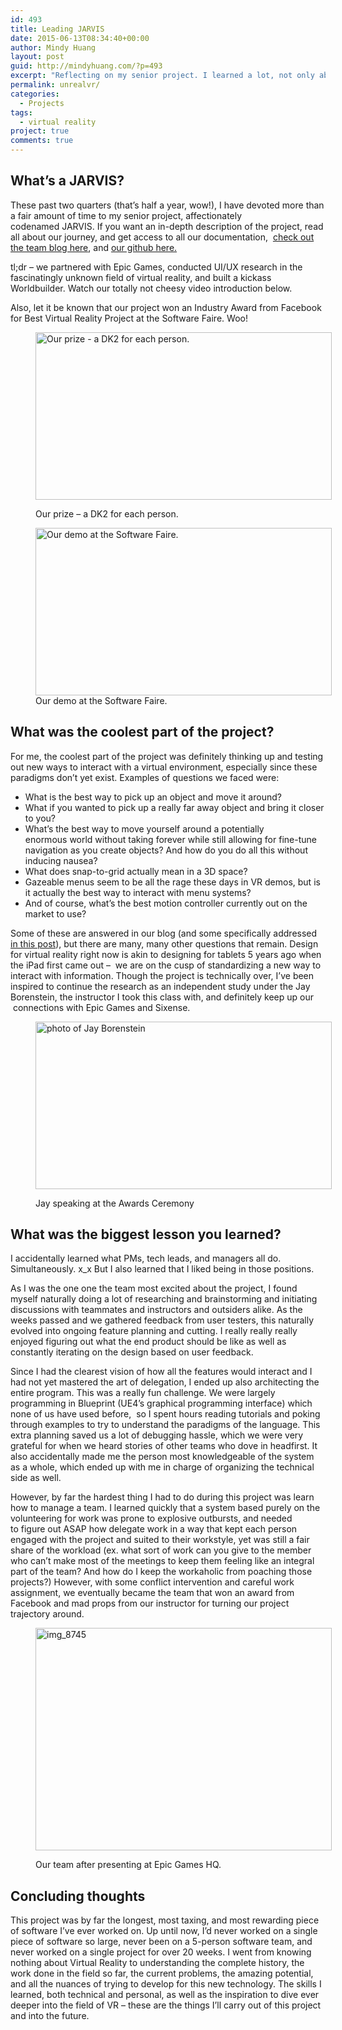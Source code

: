 ```yaml
---
id: 493
title: Leading JARVIS
date: 2015-06-13T08:34:40+00:00
author: Mindy Huang
layout: post
guid: http://mindyhuang.com/?p=493
excerpt: "Reflecting on my senior project. I learned a lot, not only about the virtual reality space, but also about how to lead and manage a team (navigating team dynamics is seriously non-trivial). This is probably my turning point to going into Product Management."
permalink: unrealvr/
categories:
  - Projects
tags:
  - virtual reality
project: true
comments: true
---
```

## What&#8217;s a JARVIS?

These past two quarters (that&#8217;s half a year, wow!), I have devoted more than a fair amount of time to my senior project, affectionately codenamed JARVIS. If you want an in-depth description of the project, read all about our journey, and get access to all our documentation,  [check out the team blog here](https://unrealvr.wordpress.com/), and [our github here.](https://github.com/cs210/Jarvis)

tl;dr &#8211; we partnered with Epic Games, conducted UI/UX research in the fascinatingly unknown field of virtual reality, and built a kickass Worldbuilder. Watch our totally not cheesy video introduction below.



Also, let it be known that our project won an Industry Award from Facebook for Best Virtual Reality Project at the Software Faire. Woo!

<!--more--><figure id="attachment_495" style="width: 474px" class="wp-caption alignleft">

<img class="wp-image-495 size-large" src="http://mindyhuang.com/wp-content/uploads/IMAG1773-1024x579.jpg" alt="Our prize - a DK2 for each person." width="474" height="268" srcset="http://mindyhuang.com/wp-content/uploads/IMAG1773-150x85.jpg 150w, http://mindyhuang.com/wp-content/uploads/IMAG1773-300x170.jpg 300w, http://mindyhuang.com/wp-content/uploads/IMAG1773-1024x579.jpg 1024w" sizes="(max-width: 474px) 100vw, 474px" /><figcaption class="wp-caption-text">Our prize &#8211; a DK2 for each person.</figcaption></figure> <figure id="attachment_496" style="width: 474px" class="wp-caption alignnone"><img class="wp-image-496 size-large" src="http://mindyhuang.com/wp-content/uploads/IMAG1767-1024x579.jpg" alt="Our demo at the Software Faire." width="474" height="268" srcset="http://mindyhuang.com/wp-content/uploads/IMAG1767-150x85.jpg 150w, http://mindyhuang.com/wp-content/uploads/IMAG1767-300x170.jpg 300w, http://mindyhuang.com/wp-content/uploads/IMAG1767-1024x579.jpg 1024w" sizes="(max-width: 474px) 100vw, 474px" /><figcaption class="wp-caption-text">Our demo at the Software Faire.</figcaption></figure> 

## What was the coolest part of the project?

For me, the coolest part of the project was definitely thinking up and testing out new ways to interact with a virtual environment, especially since these paradigms don&#8217;t yet exist. Examples of questions we faced were:

  * What is the best way to pick up an object and move it around?
  * What if you wanted to pick up a really far away object and bring it closer to you?
  * What&#8217;s the best way to move yourself around a potentially enormous world without taking forever while still allowing for fine-tune navigation as you create objects? And how do you do all this without inducing nausea?
  * What does snap-to-grid actually mean in a 3D space?
  * Gazeable menus seem to be all the rage these days in VR demos, but is it actually the best way to interact with menu systems?
  * And of course, what&#8217;s the best motion controller currently out on the market to use?

Some of these are answered in our blog (and some specifically addressed [in this post](https://unrealvr.wordpress.com/2015/05/22/jarvis-special-taking-features-3d/)), but there are many, many other questions that remain. Design for virtual reality right now is akin to designing for tablets 5 years ago when the iPad first came out &#8211;  we are on the cusp of standardizing a new way to interact with information. Though the project is technically over, I&#8217;ve been inspired to continue the research as an independent study under the Jay Borenstein, the instructor I took this class with, and definitely keep up our  connections with Epic Games and Sixense.<figure id="attachment_494" style="width: 474px" class="wp-caption alignnone">

<img class="wp-image-494 size-large" src="http://mindyhuang.com/wp-content/uploads/IMAG1772-1024x579.jpg" alt="photo of Jay Borenstein" width="474" height="268" srcset="http://mindyhuang.com/wp-content/uploads/IMAG1772-150x85.jpg 150w, http://mindyhuang.com/wp-content/uploads/IMAG1772-300x170.jpg 300w, http://mindyhuang.com/wp-content/uploads/IMAG1772-1024x579.jpg 1024w" sizes="(max-width: 474px) 100vw, 474px" /><figcaption class="wp-caption-text">Jay speaking at the Awards Ceremony</figcaption></figure> 

## What was the biggest lesson you learned?

I accidentally learned what PMs, tech leads, and managers all do. Simultaneously. x_x But I also learned that I liked being in those positions.

As I was the one one the team most excited about the project, I found myself naturally doing a lot of researching and brainstorming and initiating discussions with teammates and instructors and outsiders alike. As the weeks passed and we gathered feedback from user testers, this naturally evolved into ongoing feature planning and cutting. I really really really enjoyed figuring out what the end product should be like as well as constantly iterating on the design based on user feedback.

Since I had the clearest vision of how all the features would interact and I had not yet mastered the art of delegation, I ended up also architecting the entire program. This was a really fun challenge. We were largely programming in Blueprint (UE4&#8217;s graphical programming interface) which none of us have used before,  so I spent hours reading tutorials and poking through examples to try to understand the paradigms of the language. This extra planning saved us a lot of debugging hassle, which we were very grateful for when we heard stories of other teams who dove in headfirst. It also accidentally made me the person most knowledgeable of the system as a whole, which ended up with me in charge of organizing the technical side as well.

However, by far the hardest thing I had to do during this project was learn how to manage a team. I learned quickly that a system based purely on the volunteering for work was prone to explosive outbursts, and needed to figure out ASAP how delegate work in a way that kept each person engaged with the project and suited to their workstyle, yet was still a fair share of the workload (ex. what sort of work can you give to the member who can&#8217;t make most of the meetings to keep them feeling like an integral part of the team? And how do I keep the workaholic from poaching those projects?) However, with some conflict intervention and careful work assignment, we eventually became the team that won an award from Facebook and mad props from our instructor for turning our project trajectory around.<figure id="attachment_508" style="width: 474px" class="wp-caption alignnone">

<img class="wp-image-508 size-large" src="http://mindyhuang.com/wp-content/uploads/img_8745-1024x768.jpg" alt="img_8745" width="474" height="356" srcset="http://mindyhuang.com/wp-content/uploads/img_8745-300x225.jpg 300w, http://mindyhuang.com/wp-content/uploads/img_8745-1024x768.jpg 1024w" sizes="(max-width: 474px) 100vw, 474px" /><figcaption class="wp-caption-text">Our team after presenting at Epic Games HQ.</figcaption></figure> 

## Concluding thoughts

This project was by far the longest, most taxing, and most rewarding piece of software I&#8217;ve ever worked on. Up until now, I&#8217;d never worked on a single piece of software so large, never been on a 5-person software team, and never worked on a single project for over 20 weeks. I went from knowing nothing about Virtual Reality to understanding the complete history, the work done in the field so far, the current problems, the amazing potential, and all the nuances of trying to develop for this new technology. The skills I learned, both technical and personal, as well as the inspiration to dive ever deeper into the field of VR &#8211; these are the things I&#8217;ll carry out of this project and into the future.